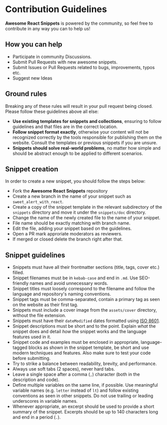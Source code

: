 # Contribution Guidelines

**Awesome React Snippets** is powered by the community, so feel free to contribute in any way you can to help us!

## How you can help

- Participate in community Discussions.
- Submit Pull Requests with new awesome snippets.
- Submit Issues or Pull Requests related to bugs, improvements, typos etc.
- Suggest new Ideas

## Ground rules

Breaking any of these rules will result in your pull request being closed. Please follow these guidelines above all else:

- **Use existing templates for snippets and collections**, ensuring to follow guidelines and that files are in the correct location.
- **Follow snippet format exactly**, otherwise your content will not be recognized correctly by the tools responsible for publishing them on the website. Consult the templates or previous snippets if you are unsure.
- **Snippets should solve real-world problems**, no matter how simple and should be abstract enough to be applied to different scenarios.

## Snippet creation

In order to create a new snippet, you should follow the steps below:

- Fork the **Awesome React Snippets** repository
- Create a new branch in the name of your snippet such as `sweet_alert_with_react`.
- Create a copy of the snippet template in the relevant subdirectory of the `snippets` directory and move it under the `snippets/doc` directory.
- Change the name of the newly created file to the name of your snippet.
- File name should be exactly matching with branch name.
- Edit the file, adding your snippet based on the guidelines.
- Open a PR mark approriate moderators as reviewers.
- If merged or closed delete the branch right after that. 

## Snippet guidelines

- Snippets must have all their frontmatter sections (title, tags, cover etc.) filled.
- Snippet filenames must be in `kebab-case` and end in `.md`. Use SEO-friendly names and avoid unnecessary words.
- Snippet titles must loosely correspond to the filename and follow the language and repository's naming conventions.
- Snippet tags must be comma-separated, contain a primary tag as seen on the website as their first tag.
- Snippets must include a cover image from the `assets/cover` directory, without the file extension.
- Snippets must have their `dateModified` dates formatted using [ISO 8601](https://en.wikipedia.org/wiki/ISO_8601).
- Snippet descriptions must be short and to the point. Explain *what* the snippet does and detail *how* the snippet works and the language features used in it.
- Snippet code and examples must be enclosed in appropriate, language-tagged blocks as shown in the snippet template, be short and use modern techniques and features. Also make sure to test your code before submitting.
- Try to strike a balance between readability, brevity, and performance.
- Always use soft tabs (2 spaces), never hard tabs.
- Leave a single space after a comma (`,`) character (both in the description and code).
- Define multiple variables on the same line, if possible. Use meaningful variable names (e.g. `letter` instead of `lt`) and follow existing conventions as seen in other snippets. Do not use trailing or leading underscores in variable names.
- Whenever appropriate, an excerpt should be used to provide a short summary of the snippet. Excerpts should be up to 140 characters long and end in a period (`.`).
